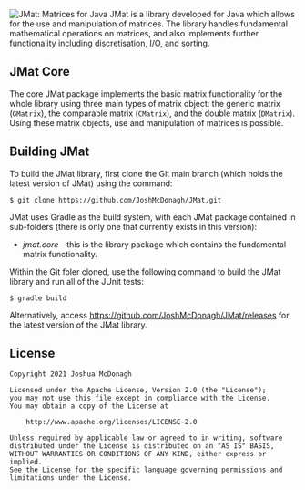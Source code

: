 ﻿![JMat: Matrices for Java](https://1.bp.blogspot.com/-HBB4foZmv4I/YPxmtma_HJI/AAAAAAAAAcY/TuLtrSs18VwJPzXNnTyyxJwWRYMOUY3dACLcBGAsYHQ/s928/Matrices+for+Java+Banner.png)
JMat is a library developed for Java which allows for the use and manipulation of matrices. The library handles fundamental mathematical operations on matrices, and also implements further functionality including discretisation, I/O, and sorting.

## JMat Core

The core JMat package implements the basic matrix functionality for the whole library using three main types of matrix object: the generic matrix (`GMatrix`), the comparable matrix (`CMatrix`), and the double matrix (`DMatrix`). Using these matrix objects, use and manipulation of matrices is possible.

## Building JMat

To build the JMat library, first clone the Git main branch (which holds the latest version of JMat) using the command:

	$ git clone https://github.com/JoshMcDonagh/JMat.git

JMat uses Gradle as the build system, with each JMat package contained in sub-folders (there is only one that currently exists in this version):

* *jmat.core* - this is the library package which contains the fundamental matrix functionality.

Within the Git foler cloned, use the following command to build the JMat library and run all of the JUnit tests:

	$ gradle build

Alternatively, access https://github.com/JoshMcDonagh/JMat/releases for the latest version of the JMat library.

## License

```
Copyright 2021 Joshua McDonagh

Licensed under the Apache License, Version 2.0 (the "License");
you may not use this file except in compliance with the License.
You may obtain a copy of the License at

    http://www.apache.org/licenses/LICENSE-2.0

Unless required by applicable law or agreed to in writing, software
distributed under the License is distributed on an "AS IS" BASIS,
WITHOUT WARRANTIES OR CONDITIONS OF ANY KIND, either express or implied.
See the License for the specific language governing permissions and
limitations under the License.
```
